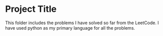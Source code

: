 # Project Title

This folder includes the problems I have solved so far from the LeetCode. I have used python as my primary language for all the problems.
